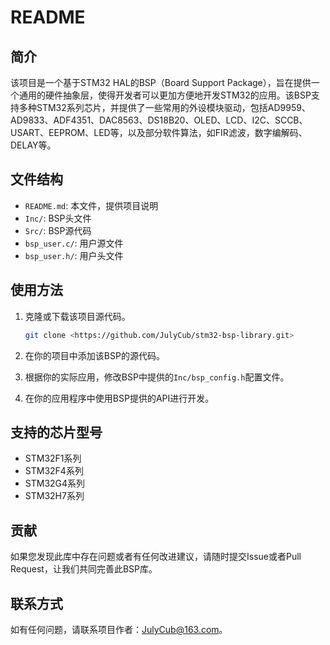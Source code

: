 # README
## 简介

该项目是一个基于STM32 HAL的BSP（Board Support Package），旨在提供一个通用的硬件抽象层，使得开发者可以更加方便地开发STM32的应用。该BSP支持多种STM32系列芯片，并提供了一些常用的外设模块驱动，包括AD9959、AD9833、ADF4351、DAC8563、DS18B20、OLED、LCD、I2C、SCCB、USART、EEPROM、LED等，以及部分软件算法，如FIR滤波，数字编解码、DELAY等。

## 文件结构

- `README.md`: 本文件，提供项目说明
- `Inc/`: BSP头文件
- `Src/`: BSP源代码
- `bsp_user.c/`: 用户源文件
- `bsp_user.h/`: 用户头文件

## 使用方法

1. 克隆或下载该项目源代码。

    ```bash
    git clone <https://github.com/JulyCub/stm32-bsp-library.git>
    ```

2. 在你的项目中添加该BSP的源代码。

3. 根据你的实际应用，修改BSP中提供的`Inc/bsp_config.h`配置文件。

4. 在你的应用程序中使用BSP提供的API进行开发。

## 支持的芯片型号

- STM32F1系列
- STM32F4系列
- STM32G4系列
- STM32H7系列

## 贡献

如果您发现此库中存在问题或者有任何改进建议，请随时提交Issue或者Pull Request，让我们共同完善此BSP库。

## 联系方式

如有任何问题，请联系项目作者：JulyCub@163.com。